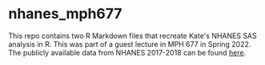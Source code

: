 # nhanes_mph677

This repo contains two R Markdown files that recreate Kate's NHANES SAS analysis in R. This was part of a guest lecture in MPH 677 in Spring 2022. The publicly available data from NHANES 2017-2018 can be found [here](https://wwwn.cdc.gov/nchs/nhanes/continuousnhanes/default.aspx?BeginYear=2017).